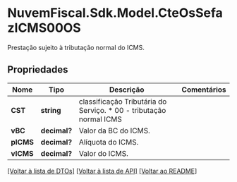 # NuvemFiscal.Sdk.Model.CteOsSefazICMS00OS
Prestação sujeito à tributação normal do ICMS.

## Propriedades

Nome | Tipo | Descrição | Comentários
------------ | ------------- | ------------- | -------------
**CST** | **string** | classificação Tributária do Serviço.  * 00 - tributação normal ICMS | 
**vBC** | **decimal?** | Valor da BC do ICMS. | 
**pICMS** | **decimal?** | Alíquota do ICMS. | 
**vICMS** | **decimal?** | Valor do ICMS. | 

[[Voltar à lista de DTOs]](../README.md#documentation-for-models) [[Voltar à lista de API]](../README.md#documentation-for-api-endpoints) [[Voltar ao README]](../README.md)

